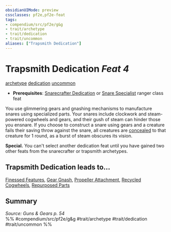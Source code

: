 ```yaml
---
obsidianUIMode: preview
cssclasses: pf2e,pf2e-feat
tags:
- compendium/src/pf2e/g&g
- trait/archetype
- trait/dedication
- trait/uncommon
aliases: ["Trapsmith Dedication"]
---
```

# Trapsmith Dedication  *Feat 4*  
[archetype](rules/traits/archetype.md "Archetype Feat Trait")  [dedication](rules/traits/dedication.md "Dedication Feat Trait")  [uncommon](rules/traits/uncommon.md "Uncommon Rarity Trait")  

- **Prerequisites**: [Snarecrafter Dedication](compendium/feats/snarecrafter-dedication-apg.md) or [Snare Specialist](compendium/feats/snare-specialist.md) ranger class feat

You use glimmering gears and gnashing mechanisms to manufacture snares using specialized parts. Your snares include clockwork and steam-powered cogwheels and gears, and their gush of steam can hinder those you ensnare. If you choose to construct a snare using gears and a creature fails their saving throw against the snare, all creatures are [concealed](rules/conditions.md#Concealed) to that creature for 1 round, as a burst of steam obscures its vision.

**Special.** You can't select another dedication feat until you have gained two other feats from the snarecrafter or trapsmith archetypes.

## Trapsmith Dedication leads to...

[Finessed Features](compendium/feats/finessed-features-g-g.md), [Gear Gnash](compendium/feats/gear-gnash-g-g.md), [Propeller Attachment](compendium/feats/propeller-attachment-g-g.md), [Recycled Cogwheels](compendium/feats/recycled-cogwheels-g-g.md), [Repurposed Parts](compendium/feats/repurposed-parts-g-g.md)

## Summary

*Source: Guns & Gears p. 54*  
%% #compendium/src/pf2e/g&g #trait/archetype #trait/dedication #trait/uncommon %%